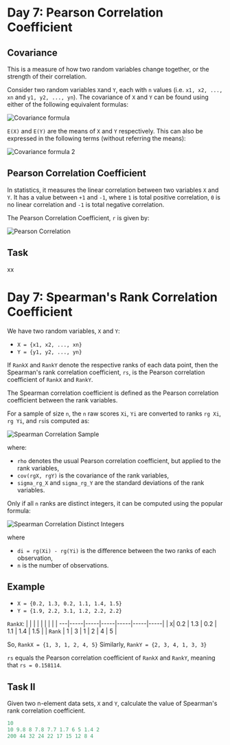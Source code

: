 # Day 7: Pearson Correlation Coefficient

## Covariance

This is a measure of how two random variables change together, or the strength of their correlation.

Consider two random variables `X`and `Y`, each with `n` values (i.e. `x1, x2, ..., xn` and `y1, y2, ..., yn`). The covariance of `X` and `Y` can be found using either of the following equivalent formulas:

![Covariance formula][Covariance_formula]

`E(X)` and `E(Y)` are the means of `X` and `Y` respectively. This can also be expressed in the following terms (without referring the means):

![Covariance formula 2][Covariance_formula_2]

## Pearson Correlation Coefficient

In statistics, it measures the linear correlation between two variables `X` and `Y`. It has a value between `+1` and `-1`, where `1` is total positive correlation, `0` is no linear correlation and `-1` is total negative correlation.

The Pearson Correlation Coefficient, `r` is given by:

![Pearson Correlation][Pearson_correlation]

## Task

xx

# Day 7: Spearman's Rank Correlation Coefficient

We have two random variables, `X` and `Y`:
* `X = {x1, x2, ..., xn}`
* `Y = {y1, y2, ..., yn}`

If `RankX` and `RankY` denote the respective ranks of each data point, then the Spearman's rank correlation coefficient, `rs`, is the Pearson correlation coefficient of `RankX` and `RankY`.

The Spearman correlation coefficient is defined as the Pearson correlation coefficient between the rank variables.

For a sample of size `n`, the `n` raw scores `Xi`, `Yi` are converted to ranks `rg Xi`, `rg Yi`, and `rs`is computed as:

![Spearman Correlation Sample][spearman_sample]

where:
* `rho` denotes the usual Pearson correlation coefficient, but applied to the rank variables,
* `cov(rgX, rgY)` is the covariance of the rank variables,
* `sigma_rg_X` and `sigma_rg_Y` are the standard deviations of the rank variables.

Only if all `n` ranks are distinct integers, it can be computed using the popular formula:

![Spearman Correlation Distinct Integers][spearman_distinct_integers]

where
* `di = rg(Xi) - rg(Yi)` is the difference between the two ranks of each observation,
* `n` is the number of observations.

## Example

* `X = {0.2, 1.3, 0.2, 1.1, 1.4, 1.5}`
* `Y = {1.9, 2.2, 3.1, 1.2, 2.2, 2.2}`

`RankX`:
| | | | | | | |
| ---|-----|-----|-----|-----|-----|-----|
| `X`| 0.2 | 1.3 | 0.2 | 1.1 | 1.4 | 1.5 |
| `Rank` | 1 | 3 | 1 | 2 | 4 | 5 |

So, `RankX = {1, 3, 1, 2, 4, 5}`
Similarly, `RankY = {2, 3, 4, 1, 3, 3}`

`rs` equals the Pearson correlation coefficient of `RankX` and `RankY`, meaning that `rs = 0.158114`.

## Task II

Given two n-element data sets, `X` and `Y`, calculate the value of Spearman's rank correlation coefficient.

```python
10
10 9.8 8 7.8 7.7 1.7 6 5 1.4 2 
200 44 32 24 22 17 15 12 8 4
```

[Covariance_formula]: https://wikimedia.org/api/rest_v1/media/math/render/svg/6c66807f5054d1175f41b90485faadfb0aaf6104
[Covariance_formula_2]: https://wikimedia.org/api/rest_v1/media/math/render/svg/b4958d7088b98a90684bb7420eb8a722f37fc1a7
[Pearson_correlation]: https://wikimedia.org/api/rest_v1/media/math/render/svg/f76ccfa7c2ed7f5b085115086107bbe25d329cec
[spearman_sample]: https://wikimedia.org/api/rest_v1/media/math/render/svg/c06f5a0bc5c4b924334eeac566fe1a59f9578ff8
[spearman_distinct_integers]: https://wikimedia.org/api/rest_v1/media/math/render/svg/93e96a1c1568d0bb08de95c9976f040409e915a1